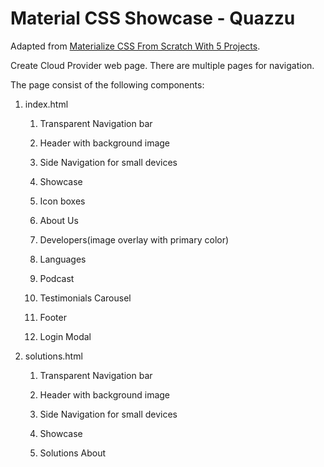# Material CSS Showcase - Quazzu

Adapted from [Materialize CSS From Scratch With 5 Projects](https://www.safaribooksonline.com/library/view/materialize-css-from/9781789538724/).

Create Cloud Provider web page. There are multiple pages for navigation.

The page consist of the following components:

1.  index.html

    1.  Transparent Navigation bar

    2.  Header with background image

    3.  Side Navigation for small devices

    4.  Showcase

    5.  Icon boxes

    6.  About Us

    7.  Developers(image overlay with primary color)

    8.  Languages

    9.  Podcast

    10. Testimonials Carousel

    11. Footer
    12. Login Modal

2.  solutions.html

    1.  Transparent Navigation bar

    2.  Header with background image

    3.  Side Navigation for small devices

    4.  Showcase
    5.  Solutions About
